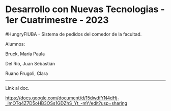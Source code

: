 # Desarrollo con Nuevas Tecnologias - 1er Cuatrimestre - 2023

#HungryFIUBA - Sistema de pedidos del comedor de la facultad.

Alumnos: 

Bruck, María Paula

Del Rio, Juan Sebastián

Ruano Frugoli, Clara

-----------------------------------------------------------------------------

Link al doc.

https://docs.google.com/document/d/15dwdfYN4dHj-_imOTq4Z7D5oHB3OSs1GDZhS_Yt_-mY/edit?usp=sharing
